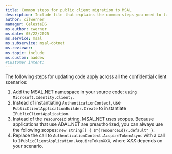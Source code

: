 ```yaml
---
title: Common steps for public client migration to MSAL
description: Include file that explains the common steps you need to take for all public client apps when it comes to migration from ADAL to MSAL.
author: cilwerner
manager: CelesteDG
ms.author: cwerner
ms.date: 05/22/2025
ms.service: msal
ms.subservice: msal-dotnet
ms.reviewer:
ms.topic: include
ms.custom: aaddev
#Customer intent: 
---
```


The following steps for updating code apply across all the confidential client scenarios:

1. Add the MSAL.NET namespace in your source code: `using Microsoft.Identity.Client;`.
2. Instead of instantiating `AuthenticationContext`, use `PublicClientApplicationBuilder.Create` to instantiate `IPublicClientApplication`.
3. Instead of the `resourceId` string, MSAL.NET uses scopes. Because applications that use ADAL.NET are preauthorized, you can always use the following scopes: `new string[] { $"{resourceId}/.default" }`.
4. Replace the call to `AuthenticationContext.AcquireTokenAsync` with a call to `IPublicClientApplication.AcquireTokenXXX`, where *XXX* depends on your scenario.